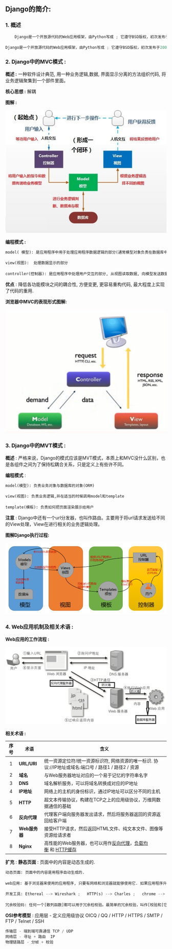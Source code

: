 ## Django的简介:

### 1. 概述	

```python
    Django是一个开放源代码的Web应用框架，由Python写成 ; 它遵守BSD版权，初次发布于2005年7月, 并于2008年9月发布了第一个正式版本1.0。

Django是一个开放源代码的Web应用框架，由Python写成 ; 它遵守BSD版权，初次发布于2005年7月, 并于2008年9月发布了第一个正式版本1.0; 而且采用了MVC的软件设计模式，即模型M，视图V和控制器C ,  并对MVC架构提供了支持(MTV) . Python下有许多款不同的 Web 框架, 比较有名的有Flask、Django、Tornado、Pyramid、Bottle、Web2py、web.py等, 其中Django是重量级选手中最有代表性的一位, 许多成功的网站和APP都基于Django。
```

### 2. Django中的MVC模式 :

**概述 :** 一种软件设计典范, 用一种业务逻辑,数据, 界面显示分离的方法组织代码, 将业务逻辑聚集到一个部件里面。

**核心思想 :** 解耦

**图解 :** 

![图](./Images/mvc.jpg)

**编程模式 :** 

```python
model( 模型): 是应用程序中用于处理应用程序数据逻辑的部分(通常模型对象负责在数据库中存储数据)

view(视图):  处理数据显示的部分

controller(控制器): 是应用程序中处理用户交互的部分, 从视图读取数据, 向模型发送数据
```

**优点** : 降低各功能模块之间的耦合性, 方便变更, 更容易重构代码, 最大程度上实现了代码的重用.

**浏览器中MVC的表现形式图解:**

![图](./Images/mvc_request_response.png)

### 3. Django中的MVT模式 :

**概述** : 严格来说，Django的模式应该是MVT模式，本质上和MVC没什么区别，也是各组件之间为了保持松耦合关系，只是定义上有些许不同。

**编程模式** : 

```python
model(模型): 负责业务对象与数据库的对象(ORM)

view(视图): 负责业务逻辑,并在适当的时候调用model和template

template(模板): 负责如何把页面渲染展示给用户
```

**注意** :  Django中还有一个url分发器，也叫作路由。主要用于将url请求发送给不同的View处理，View在进行相关的业务逻辑处理。

**图解Django执行过程:**

![图](./Images/tujiedjango.png)

### 4. Web应用机制及相关术语 : 

**Web应用的工作流程 :** 

![](./Images/jizhi.png) 

**相关术语 :** 

| 序号 | 术语          | 含义                                                         |
| :--: | ------------- | ------------------------------------------------------------ |
|  1   | **URL/URI**   | 统一资源定位符/统一资源标识符, 网络资源的唯一标识.                                                 协议://IP地址或域名:端口号 / 路径1 / 路径2 / 资源 |
|  2   | **域名**      | 与Web服务器地址对应的一个易于记忆的字符串名字                |
|  3   | **DNS**       | 域名解析服务，可以将域名转换成对应的IP地址                   |
|  4   | **IP地址**    | 网络上的主机的身份标识，通过IP地址可以区分不同的主机         |
|  5   | **HTTP**      | 超文本传输协议，构建在TCP之上的应用级协议，万维网数据通信的基础 |
|  6   | **反向代理**  | 代理客户端向服务器发出请求，然后将服务器返回的资源返回给客户端 |
|  7   | **Web服务器** | 接受HTTP请求，然后返回HTML文件、纯文本文件、图像等资源给请求者 |
|  8   | **Nginx**     | 高性能的Web服务器，也可以用作[反向代理](https://zh.wikipedia.org/wiki/%E5%8F%8D%E5%90%91%E4%BB%A3%E7%90%86)，[负载均衡](https://zh.wikipedia.org/wiki/%E8%B4%9F%E8%BD%BD%E5%9D%87%E8%A1%A1) 和 [HTTP缓存](https://zh.wikipedia.org/wiki/HTTP%E7%BC%93%E5%AD%98) |

**扩充** : **静态页面** : 页面中的内容是动态生成的.

```python
动态页面: 页面中的内容是用程序自动生成的.

web应用: 基于浏览器来使用的应用程序, 只要有网络和浏览器就能够使用它. 如果应用程序升级那么用户不用做任何		特殊处理.

开发工具: Ethereal --> Wireshark ;   HTTP(s) --> Charles ;   chrome --> 开发人员工具

冗余校验码: 任何一个[散列函数]都可以用于冗余检校验。最简单的冗余校验，叫作[校验和]它包括[校验位][校验码][纵向冗余校验]。其它类型的冗余校验包括[循环冗余校验]、水平冗余校验、竖直冗余校验以及Cryptographic Message Digest。 在通信领域中，冗余校验是消息中附加的用于错误检测与错误校正的数据。
```

**OSI参考模型** : 应用层 - 定义应用级协议 OICQ / QQ / HTTP / HTTPS / SMTP / FTP / Telnet / SSH

```python
传输层 - 端到端可靠通信 TCP / UDP
网络层 - 寻址 + 路由  IP
物理链路层 - 分帧 + 校验
```


